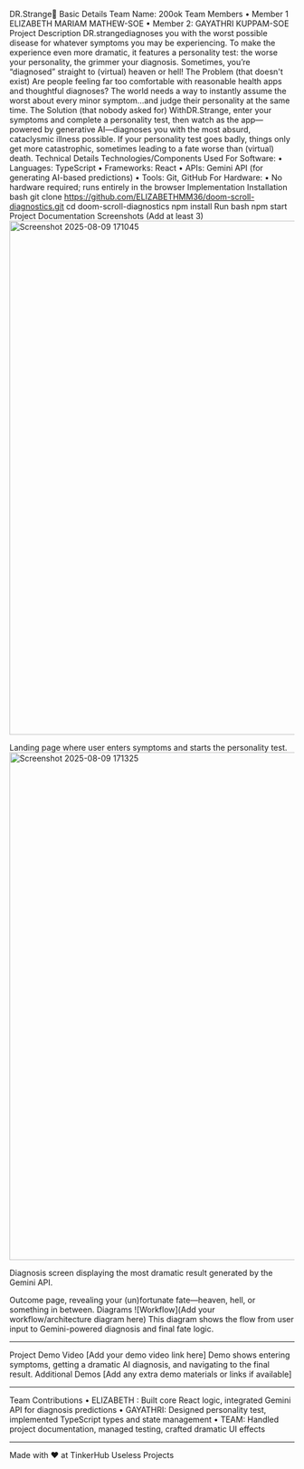 DR.Strange🎯
Basic Details
Team Name: 200ok
Team Members
•	Member 1 ELIZABETH MARIAM MATHEW-SOE
•	Member 2: GAYATHRI KUPPAM-SOE
Project Description
DR.strangediagnoses you with the worst possible disease for whatever symptoms you may be experiencing. To make the experience even more dramatic, it features a personality test: the worse your personality, the grimmer your diagnosis. Sometimes, you’re “diagnosed” straight to (virtual) heaven or hell!
The Problem (that doesn't exist)
Are people feeling far too comfortable with reasonable health apps and thoughtful diagnoses? The world needs a way to instantly assume the worst about every minor symptom…and judge their personality at the same time.
The Solution (that nobody asked for)
WithDR.Strange, enter your symptoms and complete a personality test, then watch as the app—powered by generative AI—diagnoses you with the most absurd, cataclysmic illness possible. If your personality test goes badly, things only get more catastrophic, sometimes leading to a fate worse than (virtual) death.
Technical Details
Technologies/Components Used
For Software:
•	Languages: TypeScript
•	Frameworks: React
•	APIs: Gemini API (for generating AI-based predictions)
•	Tools: Git, GitHub
For Hardware:
•	No hardware required; runs entirely in the browser
Implementation
Installation
bash
git clone https://github.com/ELIZABETHMM36/doom-scroll-diagnostics.git
cd doom-scroll-diagnostics
npm install
Run
bash
npm start
Project Documentation
Screenshots (Add at least 3)
<img width="1902" height="908" alt="Screenshot 2025-08-09 171045" src="https://github.com/user-attachments/assets/bf5d7548-4302-4ea5-a8c2-3f8a90924ea1" />

Landing page where user enters symptoms and starts the personality test.
<img width="1556" height="897" alt="Screenshot 2025-08-09 171325" src="https://github.com/user-attachments/assets/61a18ec2-977f-4da9-9c41-5ac74d3dc3aa" />

Diagnosis screen displaying the most dramatic result generated by the Gemini API.

Outcome page, revealing your (un)fortunate fate—heaven, hell, or something in between.
Diagrams
![Workflow](Add your workflow/architecture diagram here)
This diagram shows the flow from user input to Gemini-powered diagnosis and final fate logic.
________________________________________
Project Demo
Video
[Add your demo video link here]
Demo shows entering symptoms, getting a dramatic AI diagnosis, and navigating to the final result.
Additional Demos
[Add any extra demo materials or links if available]
________________________________________
Team Contributions
•	ELIZABETH : Built core React logic, integrated Gemini API for diagnosis predictions
•	GAYATHRI: Designed personality test, implemented TypeScript types and state management
•	TEAM: Handled project documentation, managed testing, crafted dramatic UI effects
________________________________________
Made with ❤ at TinkerHub Useless Projects


